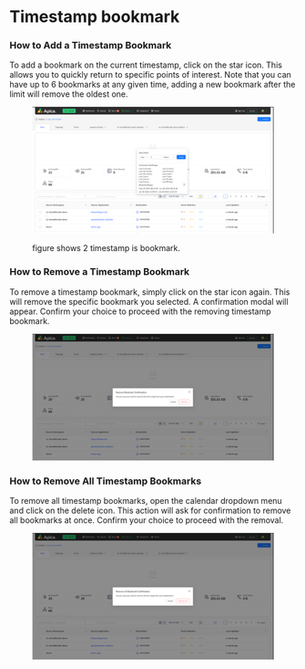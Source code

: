 # Timestamp bookmark

### How to Add a Timestamp Bookmark

To add a bookmark on the current timestamp, click on the star icon. This allows you to quickly return to specific points of interest. Note that you can have up to 6 bookmarks at any given time, adding a new bookmark after the limit will remove the oldest one.

<figure><img src="../../.gitbook/assets/Screenshot from 2024-06-28 13-54-43.png" alt=""><figcaption><p>figure shows 2 timestamp is bookmark.</p></figcaption></figure>



### How to Remove a Timestamp Bookmark

To remove a timestamp bookmark, simply click on the star icon again. This will remove the specific bookmark you selected. A confirmation modal will appear. Confirm your choice to proceed with the removing timestamp bookmark.



<figure><img src="../../.gitbook/assets/Screenshot from 2024-06-28 14-28-45.png" alt=""><figcaption></figcaption></figure>

### How to Remove All Timestamp Bookmarks

To remove all timestamp bookmarks, open the calendar dropdown menu and click on the delete icon. This action will ask for confirmation to remove all bookmarks at once. Confirm your choice to proceed with the removal.

<figure><img src="../../.gitbook/assets/Screenshot from 2024-06-28 14-33-35.png" alt=""><figcaption></figcaption></figure>
